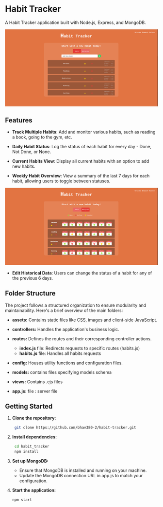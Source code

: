 # Habit Tracker

A  Habit Tracker application built with Node.js, Express, and MongoDB.


![View habits](/assets/readmeScreenShots/habitsList.png)


## Features

- **Track Multiple Habits**: Add and monitor various habits, such as reading a book, going to the gym, etc.

- **Daily Habit Status**: Log the status of each habit for every day - Done, Not Done, or None.

- **Current Habits View**: Display all current habits with an option to add new habits.

- **Weekly Habit Overview**: View a summary of the last 7 days for each habit, allowing users to toggle between statuses.



![View habits](/assets/readmeScreenShots/weekview.png)

- **Edit Historical Data**: Users can change the status of a habit for any of the previous 6 days.



## Folder Structure

The project follows a structured organization to ensure modularity and maintainability. Here's a brief overview of the main folders:

- **assets:** Contains static files like CSS, images and client-side JavaScript.

- **controllers:** Handles the application's business logic.

- **routes:** Defines the routes and their corresponding controller actions.
   - **index.js** file: Redirects requests to specific routes (habits.js)
   - **habits.js** file: Handles all habits requests

- **config:** Houses utility functions and configuration files.

- **models:** contains files specifying models schema

- **views:** Contains .ejs files

- **app.js:** file : server file


## Getting Started

1. **Clone the repository:**

   ```bash
    git clone https://github.com/bhav380-2/habit-tracker.git

2. **Install dependencies:**

   ```bash
    cd habit_tracker
    npm install
3. **Set up MongoDB:**

    - Ensure that MongoDB is installed and running on your machine.
    - Update the MongoDB connection URL in app.js to match your configuration.

4. **Start the application:**
    ```bash
    npm start